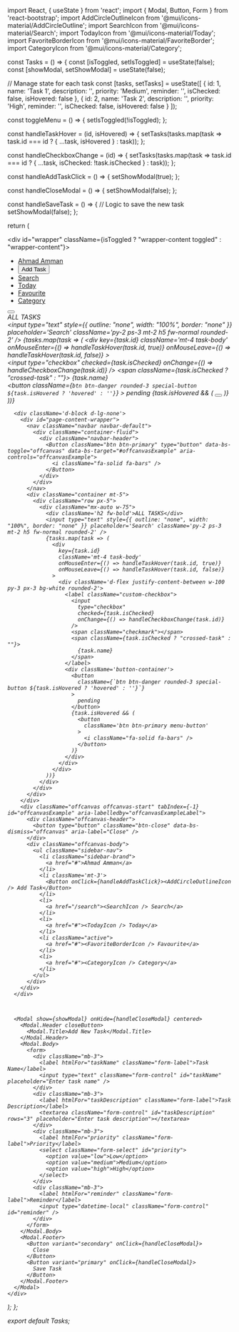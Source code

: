 import React, { useState } from 'react';
import { Modal, Button, Form } from 'react-bootstrap';
import AddCircleOutlineIcon from '@mui/icons-material/AddCircleOutline';
import SearchIcon from '@mui/icons-material/Search';
import TodayIcon from '@mui/icons-material/Today';
import FavoriteBorderIcon from '@mui/icons-material/FavoriteBorder';
import CategoryIcon from '@mui/icons-material/Category';

const Tasks = () => {
  const [isToggled, setIsToggled] = useState(false);
  const [showModal, setShowModal] = useState(false);

  // Manage state for each task
  const [tasks, setTasks] = useState([
    { id: 1, name: 'Task 1', description: '', priority: 'Medium', reminder: '', isChecked: false, isHovered: false },
    { id: 2, name: 'Task 2', description: '', priority: 'High', reminder: '', isChecked: false, isHovered: false }
  ]);

  const toggleMenu = () => {
    setIsToggled(!isToggled);
  };

  const handleTaskHover = (id, isHovered) => {
    setTasks(tasks.map(task => task.id === id ? { ...task, isHovered } : task));
  };

  const handleCheckboxChange = (id) => {
    setTasks(tasks.map(task => task.id === id ? { ...task, isChecked: !task.isChecked } : task));
  };

  const handleAddTaskClick = () => {
    setShowModal(true);
  };

  const handleCloseModal = () => {
    setShowModal(false);
  };

  const handleSaveTask = () => {
    // Logic to save the new task
    setShowModal(false);
  };

  return (
    <div>
      <div className='d-none d-lg-block'>
        <div id="wrapper" className={isToggled ? "wrapper-content toggled" : "wrapper-content"}>
          <div id="sidebar-wrapper">
            <ul className="sidebar-nav">
              <li className="sidebar-brand">
                <a href="#">Ahmad Amman</a>
              </li>
              <li className='mt-3'>
                <Button onClick={handleAddTaskClick}><AddCircleOutlineIcon /> Add Task</Button>
              </li>
              <li>
                <a href="/search"><SearchIcon /> Search</a>
              </li>
              <li>
                <a href="#"><TodayIcon /> Today</a>
              </li>
              <li className="active">
                <a href="#"><FavoriteBorderIcon /> Favourite</a>
              </li>
              <li>
                <a href="#"><CategoryIcon /> Category</a>
              </li>
            </ul>
          </div>
          <div id="page-content-wrapper">
            <nav className="navbar navbar-default">
              <div className="container-fluid">
                <div className="navbar-header">
                  <button
                    className="btn-menu btn btn-success btn-toggle-menu px-3 py-2 rounded-3"
                    type="button"
                    onClick={toggleMenu}
                  >
                    <i className="fa-solid fa-bars" />
                  </button>
                </div>
              </div>
            </nav>
            <div className="container mt-5">
              <div className="row px-5">
                <div className="mx-auto w-75">
                  <div className='h2 fw-bold'>ALL TASKS</div>
                  <input type="text" style={{ outline: "none", width: "100%", border: "none" }} placeholder='Search' className='py-2 ps-3 mt-2 h5 fw-normal rounded-2' />
                  {tasks.map(task => (
                    <div
                      key={task.id}
                      className='mt-4 task-body'
                      onMouseEnter={() => handleTaskHover(task.id, true)}
                      onMouseLeave={() => handleTaskHover(task.id, false)}
                    >
                      <div className='d-flex justify-content-between w-100 py-3 px-3 bg-white rounded-2'>
                        <label className="custom-checkbox">
                          <input
                            type="checkbox"
                            checked={task.isChecked}
                            onChange={() => handleCheckboxChange(task.id)}
                          />
                          <span className="checkmark"></span>
                          <span className={task.isChecked ? "crossed-task" : ""}>
                            {task.name}
                          </span>
                        </label>
                        <div className='button-container'>
                          <button
                            className={`btn btn-danger rounded-3 special-button ${task.isHovered ? 'hovered' : ''}`}
                          >
                            pending
                          </button>
                          {task.isHovered && (
                            <button
                              className='btn btn-primary menu-button'
                            >
                              <i className="fa-solid fa-bars" />
                            </button>
                          )}
                        </div>
                      </div>
                    </div>
                  ))}
                </div>
              </div>
            </div>
          </div>
        </div>
      </div>

      <div className='d-block d-lg-none'>
        <div id="page-content-wrapper">
          <nav className="navbar navbar-default">
            <div className="container-fluid">
              <div className="navbar-header">
                <Button className="btn btn-primary" type="button" data-bs-toggle="offcanvas" data-bs-target="#offcanvasExample" aria-controls="offcanvasExample">
                  <i className="fa-solid fa-bars" />
                </Button>
              </div>
            </div>
          </nav>
          <div className="container mt-5">
            <div className="row px-5">
              <div className="mx-auto w-75">
                <div className='h2 fw-bold'>ALL TASKS</div>
                <input type="text" style={{ outline: "none", width: "100%", border: "none" }} placeholder='Search' className='py-2 ps-3 mt-2 h5 fw-normal rounded-2' />
                {tasks.map(task => (
                  <div
                    key={task.id}
                    className='mt-4 task-body'
                    onMouseEnter={() => handleTaskHover(task.id, true)}
                    onMouseLeave={() => handleTaskHover(task.id, false)}
                  >
                    <div className='d-flex justify-content-between w-100 py-3 px-3 bg-white rounded-2'>
                      <label className="custom-checkbox">
                        <input
                          type="checkbox"
                          checked={task.isChecked}
                          onChange={() => handleCheckboxChange(task.id)}
                        />
                        <span className="checkmark"></span>
                        <span className={task.isChecked ? "crossed-task" : ""}>
                          {task.name}
                        </span>
                      </label>
                      <div className='button-container'>
                        <button
                          className={`btn btn-danger rounded-3 special-button ${task.isHovered ? 'hovered' : ''}`}
                        >
                          pending
                        </button>
                        {task.isHovered && (
                          <button
                            className='btn btn-primary menu-button'
                          >
                            <i className="fa-solid fa-bars" />
                          </button>
                        )}
                      </div>
                    </div>
                  </div>
                ))}
              </div>
            </div>
          </div>
        </div>
        <div className="offcanvas offcanvas-start" tabIndex={-1} id="offcanvasExample" aria-labelledby="offcanvasExampleLabel">
          <div className="offcanvas-header">
            <button type="button" className="btn-close" data-bs-dismiss="offcanvas" aria-label="Close" />
          </div>
          <div className="offcanvas-body">
            <ul className="sidebar-nav">
              <li className="sidebar-brand">
                <a href="#">Ahmad Amman</a>
              </li>
              <li className='mt-3'>
                <Button onClick={handleAddTaskClick}><AddCircleOutlineIcon /> Add Task</Button>
              </li>
              <li>
                <a href="/search"><SearchIcon /> Search</a>
              </li>
              <li>
                <a href="#"><TodayIcon /> Today</a>
              </li>
              <li className="active">
                <a href="#"><FavoriteBorderIcon /> Favourite</a>
              </li>
              <li>
                <a href="#"><CategoryIcon /> Category</a>
              </li>
            </ul>
          </div>
        </div>
      </div>


      
      <Modal show={showModal} onHide={handleCloseModal} centered>
        <Modal.Header closeButton>
          <Modal.Title>Add New Task</Modal.Title>
        </Modal.Header>
        <Modal.Body>
          <form>
            <div className="mb-3">
              <label htmlFor="taskName" className="form-label">Task Name</label>
              <input type="text" className="form-control" id="taskName" placeholder="Enter task name" />
            </div>
            <div className="mb-3">
              <label htmlFor="taskDescription" className="form-label">Task Description</label>
              <textarea className="form-control" id="taskDescription" rows="3" placeholder="Enter task description"></textarea>
            </div>
            <div className="mb-3">
              <label htmlFor="priority" className="form-label">Priority</label>
              <select className="form-select" id="priority">
                <option value="low">Low</option>
                <option value="medium">Medium</option>
                <option value="high">High</option>
              </select>
            </div>
            <div className="mb-3">
              <label htmlFor="reminder" className="form-label">Reminder</label>
              <input type="datetime-local" className="form-control" id="reminder" />
            </div>
          </form>
        </Modal.Body>
        <Modal.Footer>
          <Button variant="secondary" onClick={handleCloseModal}>
            Close
          </Button>
          <Button variant="primary" onClick={handleCloseModal}>
            Save Task
          </Button>
        </Modal.Footer>
      </Modal>
    </div>
  );
};

export default Tasks;
